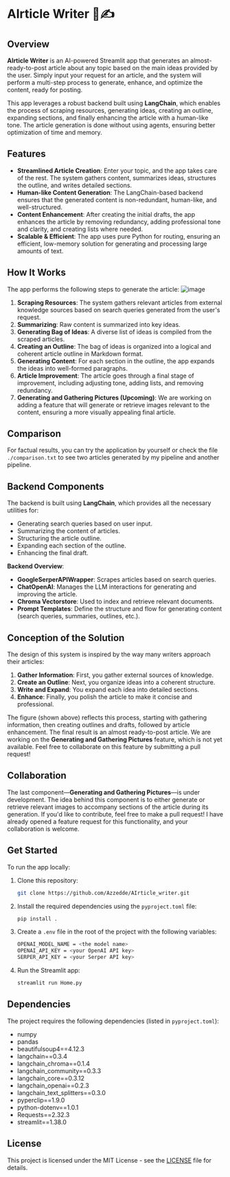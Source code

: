 # AIrticle Writer 📄✍️

## Overview
**AIrticle Writer** is an AI-powered Streamlit app that generates an almost-ready-to-post article about any topic based on the main ideas provided by the user. Simply input your request for an article, and the system will perform a multi-step process to generate, enhance, and optimize the content, ready for posting. 

This app leverages a robust backend built using **LangChain**, which enables the process of scraping resources, generating ideas, creating an outline, expanding sections, and finally enhancing the article with a human-like tone. The article generation is done without using agents, ensuring better optimization of time and memory.

## Features
- **Streamlined Article Creation**: Enter your topic, and the app takes care of the rest. The system gathers content, summarizes ideas, structures the outline, and writes detailed sections.
- **Human-like Content Generation**: The LangChain-based backend ensures that the generated content is non-redundant, human-like, and well-structured.
- **Content Enhancement**: After creating the initial drafts, the app enhances the article by removing redundancy, adding professional tone and clarity, and creating lists where needed.
- **Scalable & Efficient**: The app uses pure Python for routing, ensuring an efficient, low-memory solution for generating and processing large amounts of text.

## How It Works
The app performs the following steps to generate the article:
![image](https://github.com/user-attachments/assets/94aab32f-1ca8-4605-9dc2-52e9260184eb)

1. **Scraping Resources**: The system gathers relevant articles from external knowledge sources based on search queries generated from the user's request.
2. **Summarizing**: Raw content is summarized into key ideas.
3. **Generating Bag of Ideas**: A diverse list of ideas is compiled from the scraped articles.
4. **Creating an Outline**: The bag of ideas is organized into a logical and coherent article outline in Markdown format.
5. **Generating Content**: For each section in the outline, the app expands the ideas into well-formed paragraphs.
6. **Article Improvement**: The article goes through a final stage of improvement, including adjusting tone, adding lists, and removing redundancy.
7. **Generating and Gathering Pictures (Upcoming)**: We are working on adding a feature that will generate or retrieve images relevant to the content, ensuring a more visually appealing final article.

## Comparison
For factual results, you can try the application by yourself or check the file `./comparison.txt` to see two articles generated by my pipeline and another pipeline. 

## Backend Components
The backend is built using **LangChain**, which provides all the necessary utilities for:
- Generating search queries based on user input.
- Summarizing the content of articles.
- Structuring the article outline.
- Expanding each section of the outline.
- Enhancing the final draft.

**Backend Overview**:
- **GoogleSerperAPIWrapper**: Scrapes articles based on search queries.
- **ChatOpenAI**: Manages the LLM interactions for generating and improving the article.
- **Chroma Vectorstore**: Used to index and retrieve relevant documents.
- **Prompt Templates**: Define the structure and flow for generating content (search queries, summaries, outlines, etc.).

## Conception of the Solution
The design of this system is inspired by the way many writers approach their articles: 
1. **Gather Information**: First, you gather external sources of knowledge.
2. **Create an Outline**: Next, you organize ideas into a coherent structure.
3. **Write and Expand**: You expand each idea into detailed sections.
4. **Enhance**: Finally, you polish the article to make it concise and professional.

The figure (shown above) reflects this process, starting with gathering information, then creating outlines and drafts, followed by article enhancement. The final result is an almost ready-to-post article. We are working on the **Generating and Gathering Pictures** feature, which is not yet available. Feel free to collaborate on this feature by submitting a pull request!

## Collaboration
The last component—**Generating and Gathering Pictures**—is under development. The idea behind this component is to either generate or retrieve relevant images to accompany sections of the article during its generation. If you'd like to contribute, feel free to make a pull request! I have already opened a feature request for this functionality, and your collaboration is welcome.

## Get Started

To run the app locally:

1. Clone this repository:
    ```bash
    git clone https://github.com/Azzedde/AIrticle_writer.git
    ```

2. Install the required dependencies using the `pyproject.toml` file:
    ```bash
    pip install .
    ```

3. Create a `.env` file in the root of the project with the following variables:
    ```bash
    OPENAI_MODEL_NAME = <the model name>
    OPENAI_API_KEY = <your OpenAI API key>
    SERPER_API_KEY = <your Serper API key>
    ```

4. Run the Streamlit app:
    ```bash
    streamlit run Home.py
    ```
    
## Dependencies
The project requires the following dependencies (listed in `pyproject.toml`):
- numpy
- pandas
- beautifulsoup4==4.12.3
- langchain==0.3.4
- langchain_chroma==0.1.4
- langchain_community==0.3.3
- langchain_core==0.3.12
- langchain_openai==0.2.3
- langchain_text_splitters==0.3.0
- pyperclip==1.9.0
- python-dotenv==1.0.1
- Requests==2.32.3
- streamlit==1.38.0

## License
This project is licensed under the MIT License - see the [LICENSE](LICENSE) file for details.
